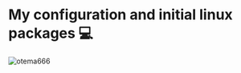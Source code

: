 # My configuration and initial linux packages 💻
![otema666](https://github.com/otema666/my-packages/assets/126337147/a511043d-62bd-4d5e-ba37-a43070736dad)
